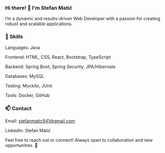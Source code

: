 ### Hi there! 👋 I'm Stefan Matić

I’m a dynamic and results-driven Web Developer with a passion for creating robust and scalable applications.


### 🚀 Skills

Languages: Java

Frontend: HTML, CSS, React, Bootstrap, TypeScript

Backend: Spring Boot, Spring Security, JPA/Hibernate

Databases: MySQL

Testing: Mockito, JUnit

Tools: Docker, GitHub

### 📫 Contact

Email: stefanmatic941@gmail.com

LinkedIn: Stefan Matić

Feel free to reach out or connect! Always open to collaboration and new opportunities. 🚀
